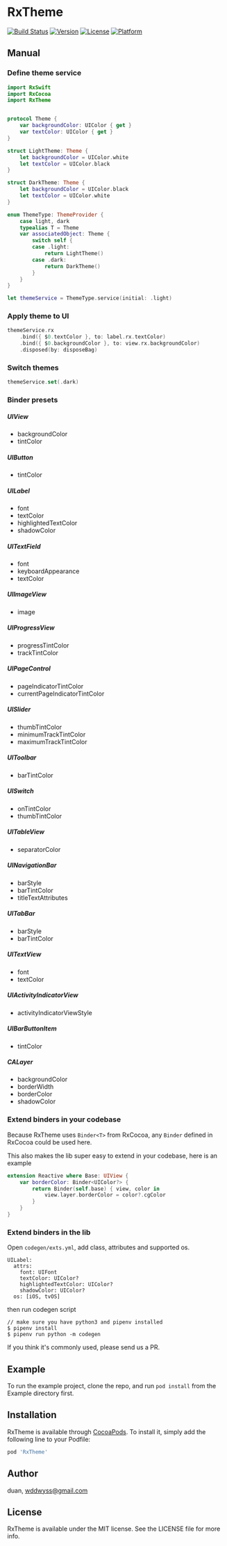 # RxTheme

[![Build Status](https://travis-ci.org/RxSwiftCommunity/RxTheme.svg?branch=master)](https://travis-ci.org/RxSwiftCommunity/RxTheme)
[![Version](https://img.shields.io/cocoapods/v/RxTheme.svg?style=flat)](http://cocoapods.org/pods/RxTheme)
[![License](https://img.shields.io/cocoapods/l/RxTheme.svg?style=flat)](http://cocoapods.org/pods/RxTheme)
[![Platform](https://img.shields.io/cocoapods/p/RxTheme.svg?style=flat)](http://cocoapods.org/pods/RxTheme)


## Manual

### Define theme service

```swift
import RxSwift
import RxCocoa
import RxTheme


protocol Theme {
    var backgroundColor: UIColor { get }
    var textColor: UIColor { get }
}

struct LightTheme: Theme {
    let backgroundColor = UIColor.white
    let textColor = UIColor.black
}

struct DarkTheme: Theme {
    let backgroundColor = UIColor.black
    let textColor = UIColor.white
}

enum ThemeType: ThemeProvider {
    case light, dark
    typealias T = Theme
    var associatedObject: Theme {
        switch self {
        case .light:
            return LightTheme()
        case .dark:
            return DarkTheme()
        }
    }
}

let themeService = ThemeType.service(initial: .light)
```

### Apply theme to UI

```swift
themeService.rx
    .bind({ $0.textColor }, to: label.rx.textColor)
    .bind({ $0.backgroundColor }, to: view.rx.backgroundColor)
    .disposed(by: disposeBag)
```

### Switch themes

```swift
themeService.set(.dark)
```

### Binder presets

##### UIView
- backgroundColor
- tintColor

##### UIButton
- tintColor

##### UILabel
- font
- textColor
- highlightedTextColor
- shadowColor

##### UITextField
- font
- keyboardAppearance
- textColor

##### UIImageView
- image

##### UIProgressView
- progressTintColor
- trackTintColor 

##### UIPageControl
- pageIndicatorTintColor
- currentPageIndicatorTintColor

##### UISlider
- thumbTintColor
- minimumTrackTintColor
- maximumTrackTintColor

##### UIToolbar
- barTintColor

##### UISwitch
- onTintColor
- thumbTintColor

##### UITableView
- separatorColor

##### UINavigationBar
- barStyle
- barTintColor
- titleTextAttributes

##### UITabBar
- barStyle
- barTintColor

##### UITextView
- font
- textColor 

##### UIActivityIndicatorView
- activityIndicatorViewStyle

##### UIBarButtonItem
- tintColor

##### CALayer
- backgroundColor
- borderWidth
- borderColor
- shadowColor


### Extend binders in your codebase

Because RxTheme uses `Binder<T>` from RxCocoa, any `Binder` defined in RxCocoa could be used here. 

This also makes the lib super easy to extend in your codebase, here is an example

```swift
extension Reactive where Base: UIView {
    var borderColor: Binder<UIColor?> {
        return Binder(self.base) { view, color in
            view.layer.borderColor = color?.cgColor
        }
    }
}
```

### Extend binders in the lib

Open `codegen/exts.yml`, add class, attributes and supported os.

```
UILabel:
  attrs:
    font: UIFont
    textColor: UIColor?
    highlightedTextColor: UIColor?
    shadowColor: UIColor?
  os: [iOS, tvOS]
```

then run codegen script

```shell
// make sure you have python3 and pipenv installed
$ pipenv install
$ pipenv run python -m codegen
```

If you think it's commonly used, please send us a PR.


## Example

To run the example project, clone the repo, and run `pod install` from the Example directory first.

## Installation

RxTheme is available through [CocoaPods](http://cocoapods.org). To install
it, simply add the following line to your Podfile:

```ruby
pod 'RxTheme'
```

## Author

duan, wddwyss@gmail.com

## License

RxTheme is available under the MIT license. See the LICENSE file for more info.
